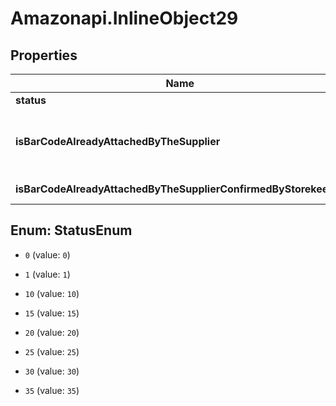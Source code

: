 # Amazonapi.InlineObject29

## Properties

Name | Type | Description | Notes
------------ | ------------- | ------------- | -------------
**status** | **Number** | Статус | [optional] 
**isBarCodeAlreadyAttachedByTheSupplier** | **Boolean** | Признак того, что баркод поклеен у поставщика. | [optional] 
**isBarCodeAlreadyAttachedByTheSupplierConfirmedByStorekeeper** | **Boolean** | ???&#x3D;&#x3D;&#x3D;нет описания&#x3D;&#x3D;&#x3D; | [optional] 



## Enum: StatusEnum


* `0` (value: `0`)

* `1` (value: `1`)

* `10` (value: `10`)

* `15` (value: `15`)

* `20` (value: `20`)

* `25` (value: `25`)

* `30` (value: `30`)

* `35` (value: `35`)




